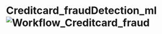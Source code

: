# Creditcard_fraudDetection_ml![Workflow_Creditcard_fraud](https://github.com/Vanishivani1614/Creditcard_fraudDetection_ml/assets/106384682/5de11b63-c992-4d62-abc1-f273052da31c)
